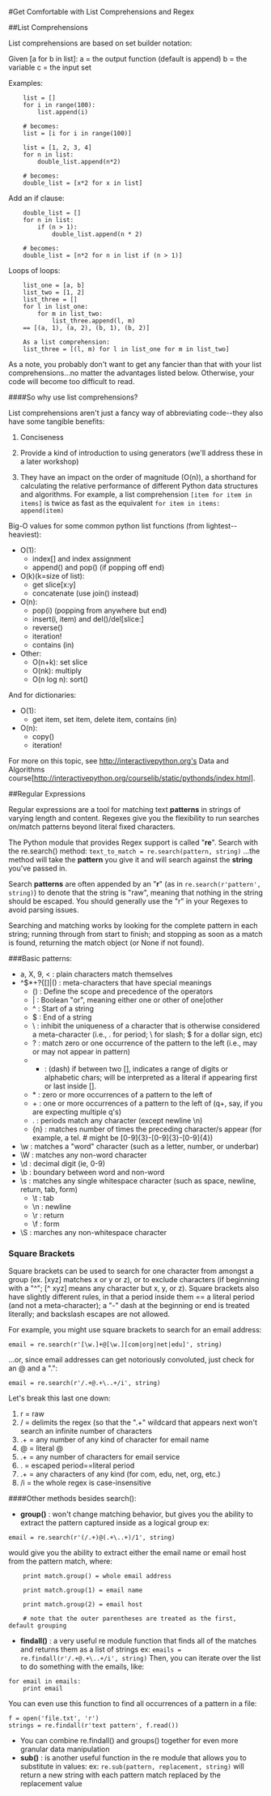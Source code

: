 #Get Comfortable with List Comprehensions and Regex

##List Comprehensions

List comprehensions are based on set builder notation:

Given [a for b in list]:
a = the output function (default is append)
b = the variable
c = the input set

Examples:

		list = []
		for i in range(100):
			list.append(i)
		
		# becomes:
		list = [i for i in range(100)]

		list = [1, 2, 3, 4]
		for n in list:
			double_list.append(n*2)
		
		# becomes:
		double_list = [x*2 for x in list]

Add an if clause:

		double_list = []
		for n in list:
			if (n > 1):
				double_list.append(n * 2)
		
		# becomes:
		double_list = [n*2 for n in list if (n > 1)]

Loops of loops:

		list_one = [a, b]
		list_two = [1, 2]
		list_three = []
		for l in list_one:
			for m in list_two:
				list_three.append(l, m)
		== [(a, 1), (a, 2), (b, 1), (b, 2)]
		
		As a list comprehension:
		list_three = [(l, m) for l in list_one for m in list_two]

As a note, you probably don't want to get any fancier than that with your list comprehensions…no matter the advantages listed below. Otherwise, your code will become too difficult to read.

####So why use list comprehensions? 

List comprehensions aren't just a fancy way of abbreviating code--they also have some tangible benefits:

1. Conciseness

2. Provide a kind of introduction to using generators (we'll address these in a later workshop)

3. They have an impact on the order of magnitude (O(n)), a shorthand for calculating the relative performance of different Python data structures and algorithms. For example, a list comprehension ```[item for item in items]``` is twice as fast as the equivalent ```for item in items: append(item)```

Big-O values for some common python list functions (from lightest--heaviest):
* O(1):
	* index[] and index assignment
	* append() and pop() (if popping off end)
* O(k)(k=size of list):
	* get slice[x:y]
	* concatenate (use join() instead)
* O(n):
	* pop(i) (popping from anywhere but end)
	* insert(i, item) and del()/del[slice:]
	* reverse()
	* iteration!
	* contains (in)
* Other:
	* O(n+k): set slice
	* O(nk): multiply
	* O(n log n): sort()

And for dictionaries:
* O(1): 
	* get item, set item, delete item, contains (in)
* O(n):
	* copy()
	* iteration!

For more on this topic, see http://interactivepython.org's Data and Algorithms course[http://interactivepython.org/courselib/static/pythonds/index.html].
 

##Regular Expressions

Regular expressions are a tool for matching text __patterns__ in strings of varying length and content. Regexes give you the flexibility to run searches on/match patterns beyond literal fixed characters. 

The Python module that provides Regex support is called "__re__".
Search with the re.search() method:
```text_to_match = re.search(pattern, string)```
…the method will take the __pattern__ you give it and will search against the __string__ you've passed in.

Search __patterns__ are often appended by an "__r__" (as in ```re.search(r'pattern', string)```) to denote that the string is "raw", meaning that nothing in the string should be escaped. You should generally use the "r" in your Regexes to avoid parsing issues.

Searching and matching works by looking for the complete pattern in each string; running through from start to finish; and stopping as soon as a match is found, returning the match object (or None if not found).

###Basic patterns:

* a, X, 9, < : plain characters match themselves
* ^$*+?{[]\|() : meta-characters that have special meanings
	* () : Define the scope and precedence of the operators
	* | : Boolean "or", meaning either one or other of one|other
	* ^ : Start of a string
	* $ : End of a string 
	* \ : inhibit the uniqueness of a character that is otherwise considered a meta-character (i.e., \. for period; \\ for slash; \$ for a dollar sign, etc)
	* ? : match zero or one occurrence of the pattern to the left (i.e., may or may not appear in pattern)
	* - : (dash) if between two [], indicates a range of digits or alphabetic chars; will be interpreted as a literal if appearing first or last inside [].
	* \* : zero or more occurrences of a pattern to the left of
	* \+ : one or more occurrences of a pattern to the left of (q+, say, if you are expecting multiple q's) 
	* . : periods match any character (except newline \n)
	* {n} : matches number of times the preceding character/s appear (for example, a tel. # might be [0-9]{3}-[0-9]{3}-[0-9]{4})
* \w : matches a "word" character (such as a letter, number, or underbar)
* \W : matches any non-word character
* \d : decimal digit (ie, 0-9)
* \b : boundary between word and non-word
* \s : matches any single whitespace character (such as space, newline, return, tab, form)
	* \t : tab
	* \n : newline
	* \r : return
	* \f : form
* \S : marches any non-whitespace character


### Square Brackets

Square brackets can be used to search for one character from amongst a group (ex. [xyz] matches x or y or z), or to exclude characters (if beginning with a "^"; [^ xyz] means any character but x, y, or z). Square brackets also have slightly different rules, in that a period inside them == a literal period (and not a meta-character); a "-" dash at the beginning or end is treated literally; and backslash escapes are not allowed.

For example, you might use square brackets to search for an email address:

``` 
email = re.search(r'[\w.]+@[\w.][com|org|net|edu]', string)
```

…or, since email addresses can get notoriously convoluted, just check for an @ and a ".":

``` 
email = re.search(r'/.+@.+\..+/i', string)
```

Let's break this last one down:

1. r = raw
2. / = delimits the regex (so that the ".+" wildcard that appears next won't search an infinite number of characters
3. .+ = any number of any kind of character for email name 
4. @ = literal @
5. .+ = any number of characters for email service
6. \. = escaped period==literal period
7. .+ = any characters of any kind (for com, edu, net, org, etc.)
8. /i = the whole regex is case-insensitive 


####Other methods besides search():

* __group()__ : won't change matching behavior, but gives you the ability to extract the pattern captured inside as a logical group
ex: 
```
email = re.search(r'(/.+)@(.+\..+)/1', string)
``` 
would give you the ability to extract either the email name or email host from the pattern match, where:

		print match.group() = whole email address

		print match.group(1) = email name

		print match.group(2) = email host

		# note that the outer parentheses are treated as the first, default grouping

* __findall()__ : a very useful re module function that finds all of the matches and returns them as a list of strings
ex: ```emails = re.findall(r'/.+@.+\..+/i', string)```
Then, you can iterate over the list to do something with the emails, like:
```
for email in emails:
	print email
```
You can even use this function to find all occurrences of a pattern in a file:
```
f = open('file.txt', 'r')
strings = re.findall(r'text pattern', f.read())
```
* You can combine re.findall() and groups() together for even more granular data manipulation
* __sub()__ : is another useful function in the re module that allows you to substitute in values:
ex: ```re.sub(pattern, replacement, string)``` will return a new string with each pattern match replaced by the replacement value 